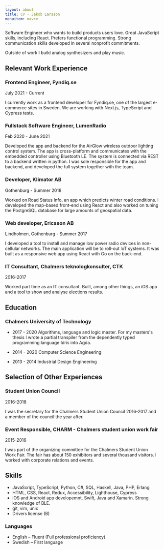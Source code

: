```yaml
---
layout: about
title: CV - Jakob Larsson
menuitem: navcv
---
```


Software Engineer who wants to build products users love.
Great JavaScript skills, including React. Prefers functional
programming.  Strong communication skills developed in several nonprofit
commitments.

Outside of work I build analog synthesizers and play music.



Relevant Work Experience
---------------

### Frontend Engineer, Fyndiq.se
July 2021 - Current

I currently work as a frontend developer for Fyndiq.se, one of the largest
e-commerce sites in Sweden.
We are working with Next.js, TypeScript and Cypress tests.



### Fullstack Software Engineer, LumenRadio
Feb 2020 - June 2021

Developed the app and backend for the AirGlow wireless outdoor lighting control
system. The app is cross-platform and communicates with the embedded
controller using Bluetooth LE. The system is connected via REST to a backend
written in python. I was sole responsible for the app and backend, and developed
the full system together with the team.


### Developer, Klimator AB
Gothenburg - Summer 2018

Worked on Road Status Info, an app which predicts winter road conditions.
I developed the map-based front-end using React and also worked on tuning the
PostgreSQL database for large amounts of geospatial data.


### Web developer, Ericsson AB
Lindholmen, Gothenburg - Summer 2017

I developed a tool to install and manage low power radio devices in non-cellular
networks. The main application will be to roll-out IoT systems. It was built as
a responsive web app using React with Go on the back-end.


### IT Consultant, Chalmers teknologkonsulter, CTK
2016-2017

Worked part time as an IT consultant. Built, among other things, an iOS app
and a tool to show and analyse elections results.


Education
---------

### Chalmers University of Technology

- 2017 - 2020 Algorithms, language and logic master.
    For my masters's thesis I wrote a partial transpiler from the dependently
    typed programming language Idris into Agda.
- 2014 - 2020 Computer Science Engineering

- 2013 - 2014 Industrial Design Engineering


Selection of Other Experiences
-----------------

### Student Union Council
2016-2018

I was the secretary for the Chalmers Student Union Council 2016-2017 and
a member of the council the year after.

### Event Responsible, CHARM - Chalmers student union work fair
2015-2016

I was part of the organizing committee for the Chalmers Student Union Work
Fair. The fair has about 150 exhibitors and several thousand visitors.
I worked with corporate relations and events.


Skills
------

- JavaScript, TypeScript, Python, C#, SQL, Haskell, Java, PHP, Erlang
- HTML, CSS, React, Redux, Accessibility, Lighthouse, Cypress
- iOS and Android app developemnt. Swift, Java and Xamarin. Strong knowledge
    of BLE.
- git, vim, unix
- Drivers license (B)


### Languages

- English – Fluent (Full professional proficiency)
- Swedish – First language


